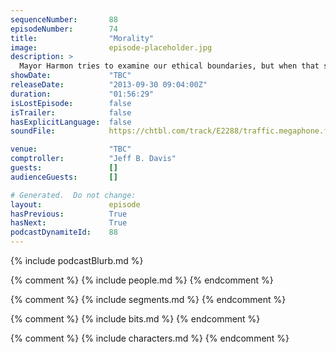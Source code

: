 ```yaml
---
sequenceNumber:       88
episodeNumber:        74
title:                "Morality"
image:                episode-placeholder.jpg
description: >
  Mayor Harmon tries to examine our ethical boundaries, but when that sounds too much like going to bat for pedophiles, everyone starts high fiving themselves for not wanting to do it with babies
showDate:             "TBC"
releaseDate:          "2013-09-30 09:04:00Z"
duration:             "01:56:29"
isLostEpisode:        false
isTrailer:            false
hasExplicitLanguage:  false
soundFile:            https://chtbl.com/track/E2288/traffic.megaphone.fm/STA9654197280.mp3?updated=1555612163

venue:                "TBC"
comptroller:          "Jeff B. Davis"
guests:               []
audienceGuests:       []

# Generated.  Do not change:
layout:               episode
hasPrevious:          True
hasNext:              True
podcastDynamiteId:    88
---
```


{% include podcastBlurb.md %}

{% comment %}
{% include people.md %}
{% endcomment %}

{% comment %}
{% include segments.md %}
{% endcomment %}

{% comment %}
{% include bits.md %}
{% endcomment %}

{% comment %}
{% include characters.md %}
{% endcomment %}
